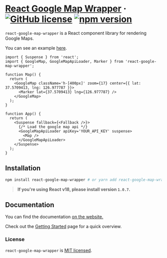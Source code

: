 # [React Google Map Wrapper](https://pyjun01.github.io/react-google-map-wrapper/) &middot; [![GitHub license](https://img.shields.io/badge/license-MIT-blue.svg)](https://github.com/pyjun01/react-google-map-wrapper/blob/main/LICENSE) [![npm version](https://img.shields.io/npm/v/react-google-map-wrapper.svg?style=flat)](https://www.npmjs.com/package/react-google-map-wrapper)

`react-google-map-wrapper` is a React component library for rendering Google Maps.

You can see an example [here](https://pyjun01.github.io/react-google-map-wrapper/docs/examples/basic/).

```tsx
import { Suspense } from 'react';
import { GoogleMap, GoogleMapApiLoader, Marker } from 'react-google-map-wrapper';

function Map() {
  return (
    <GoogleMap className='h-[400px]' zoom={17} center={{ lat: 37.5709413, lng: 126.977787 }}>
      <Marker lat={37.5709413} lng={126.977787} />
    </GoogleMap>
  );
}

function App() {
  return (
    <Suspense fallback={<Fallback />}>
      {/* Load the google map api */}
      <GoogleMapApiLoader apiKey='YOUR_API_KEY' suspense>
        <Map />
      </GoogleMapApiLoader>
    </Suspense>
  );
}
```

## Installation

```bash
npm install react-google-map-wrapper # or yarn add react-google-map-wrapper or pnpm add react-google-map-wrapper
```

> **If you're using React v18, please install version `1.0.7`.**

## Documentation

You can find the documentation [on the website.](https://pyjun01.github.io/react-google-map-wrapper)

Check out the [Getting Started](https://pyjun01.github.io/react-google-map-wrapper/docs/introdution/) page for a quick overview.

### License

`react-google-map-wrapper` is [MIT licensed](https://github.com/pyjun01/react-google-map-wrapper/blob/main/LICENSE).
